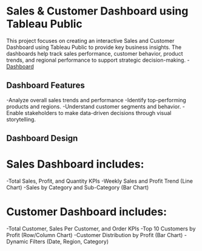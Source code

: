# Sales & Customer Dashboard using Tableau Public
This project focuses on creating an interactive Sales and Customer Dashboard using Tableau Public to provide key business insights. The dashboards help track sales performance, customer behavior, product trends, and regional performance to support strategic decision-making.
-<a href=https://github.com/RimshaAli-10/Sales-and-Customer-Dashboard-Tableau/blob/main/Sales%20Dashboard.png >  Dashboard  </a>
## Dashboard Features
-Analyze overall sales trends and performance
-Identify top-performing products and regions.
-Understand customer segments and behavior.
-Enable stakeholders to make data-driven decisions through visual storytelling.
## Dashboard Design
# Sales Dashboard includes:
-Total Sales, Profit, and Quantity KPIs
-Weekly Sales and Profit Trend (Line Chart)
-Sales by Category and Sub-Category (Bar Chart)
# Customer Dashboard includes:
-Total Customer, Sales Per Customer, and Order KPIs
-Top 10 Customers by Profit (Row/Column Chart)
-Customer Distribution by Profit (Bar Chart)
-Dynamic Filters (Date, Region, Category)



